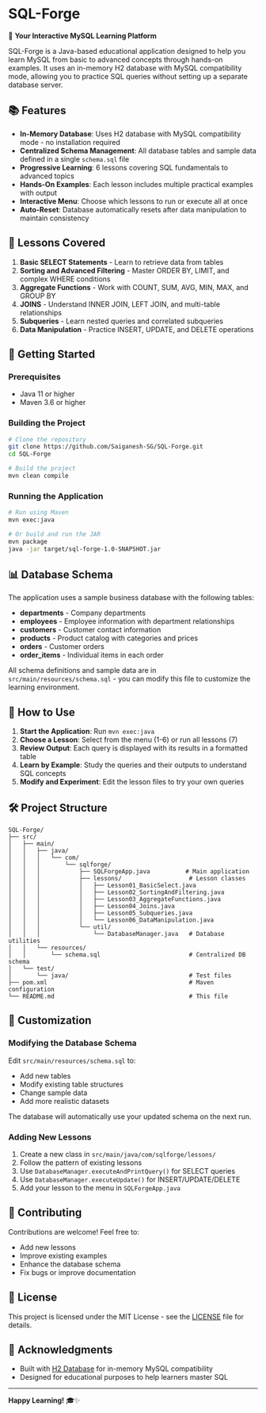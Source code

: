 # SQL-Forge

🔧 **Your Interactive MySQL Learning Platform**

SQL-Forge is a Java-based educational application designed to help you learn MySQL from basic to advanced concepts through hands-on examples. It uses an in-memory H2 database with MySQL compatibility mode, allowing you to practice SQL queries without setting up a separate database server.

## 📚 Features

- **In-Memory Database**: Uses H2 database with MySQL compatibility mode - no installation required
- **Centralized Schema Management**: All database tables and sample data defined in a single `schema.sql` file
- **Progressive Learning**: 6 lessons covering SQL fundamentals to advanced topics
- **Hands-On Examples**: Each lesson includes multiple practical examples with output
- **Interactive Menu**: Choose which lessons to run or execute all at once
- **Auto-Reset**: Database automatically resets after data manipulation to maintain consistency

## 📖 Lessons Covered

1. **Basic SELECT Statements** - Learn to retrieve data from tables
2. **Sorting and Advanced Filtering** - Master ORDER BY, LIMIT, and complex WHERE conditions
3. **Aggregate Functions** - Work with COUNT, SUM, AVG, MIN, MAX, and GROUP BY
4. **JOINS** - Understand INNER JOIN, LEFT JOIN, and multi-table relationships
5. **Subqueries** - Learn nested queries and correlated subqueries
6. **Data Manipulation** - Practice INSERT, UPDATE, and DELETE operations

## 🚀 Getting Started

### Prerequisites

- Java 11 or higher
- Maven 3.6 or higher

### Building the Project

```bash
# Clone the repository
git clone https://github.com/Saiganesh-SG/SQL-Forge.git
cd SQL-Forge

# Build the project
mvn clean compile
```

### Running the Application

```bash
# Run using Maven
mvn exec:java

# Or build and run the JAR
mvn package
java -jar target/sql-forge-1.0-SNAPSHOT.jar
```

## 📊 Database Schema

The application uses a sample business database with the following tables:

- **departments** - Company departments
- **employees** - Employee information with department relationships
- **customers** - Customer contact information
- **products** - Product catalog with categories and prices
- **orders** - Customer orders
- **order_items** - Individual items in each order

All schema definitions and sample data are in `src/main/resources/schema.sql` - you can modify this file to customize the learning environment.

## 🎯 How to Use

1. **Start the Application**: Run `mvn exec:java`
2. **Choose a Lesson**: Select from the menu (1-6) or run all lessons (7)
3. **Review Output**: Each query is displayed with its results in a formatted table
4. **Learn by Example**: Study the queries and their outputs to understand SQL concepts
5. **Modify and Experiment**: Edit the lesson files to try your own queries

## 🛠️ Project Structure

```
SQL-Forge/
├── src/
│   ├── main/
│   │   ├── java/
│   │   │   └── com/
│   │   │       └── sqlforge/
│   │   │           ├── SQLForgeApp.java          # Main application
│   │   │           ├── lessons/                   # Lesson classes
│   │   │           │   ├── Lesson01_BasicSelect.java
│   │   │           │   ├── Lesson02_SortingAndFiltering.java
│   │   │           │   ├── Lesson03_AggregateFunctions.java
│   │   │           │   ├── Lesson04_Joins.java
│   │   │           │   ├── Lesson05_Subqueries.java
│   │   │           │   └── Lesson06_DataManipulation.java
│   │   │           └── util/
│   │   │               └── DatabaseManager.java   # Database utilities
│   │   └── resources/
│   │       └── schema.sql                         # Centralized DB schema
│   └── test/
│       └── java/                                  # Test files
├── pom.xml                                        # Maven configuration
└── README.md                                      # This file
```

## 🔧 Customization

### Modifying the Database Schema

Edit `src/main/resources/schema.sql` to:
- Add new tables
- Modify existing table structures
- Change sample data
- Add more realistic datasets

The database will automatically use your updated schema on the next run.

### Adding New Lessons

1. Create a new class in `src/main/java/com/sqlforge/lessons/`
2. Follow the pattern of existing lessons
3. Use `DatabaseManager.executeAndPrintQuery()` for SELECT queries
4. Use `DatabaseManager.executeUpdate()` for INSERT/UPDATE/DELETE
5. Add your lesson to the menu in `SQLForgeApp.java`

## 🤝 Contributing

Contributions are welcome! Feel free to:
- Add new lessons
- Improve existing examples
- Enhance the database schema
- Fix bugs or improve documentation

## 📝 License

This project is licensed under the MIT License - see the [LICENSE](LICENSE) file for details.

## 🙏 Acknowledgments

- Built with [H2 Database](https://www.h2database.com/) for in-memory MySQL compatibility
- Designed for educational purposes to help learners master SQL

---

**Happy Learning!** 🎓✨